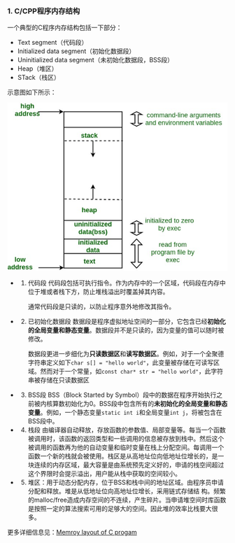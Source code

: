 ### 1. C/CPP程序内存结构

一个典型的C程序内存结构包括一下部分：
+ Text segment（代码段）
+ Initialized data segment（初始化数据段）
+ Uninitialized data segment（未初始化数据段，BSS段）
+ Heap（堆区）
+ STack（栈区）

示意图如下所示：

![](https://raw.githubusercontent.com/fengz63/picture/main/memoryLayoutC.jpg)

+ 1. 代码段
    代码段包括可执行指令。作为内存中的一个区域，代码段在内存中位于堆或者栈下方，防止堆栈溢出时覆盖掉其内容。

        通常代码段是只读的，以防止程序意外地修改其指令。

+ 2. 已初始化数据段
    数据段是程序虚拟地址空间的一部分，它包含已经**初始化的全局变量和静态变量**。数据段并不是只读的，因为变量的值可以随时被修改。

        数据段更进一步细化为**只读数据区**和**读写数据区**。例如，对于一个全聚德字符串定义如下```char s[] = "hello world"```，此变量被存储在可读写区域。然而对于一个常量，如```const char* str = "hello world"```，此字符串被存储在只读数据区

+ 3. BSS段
    BSS（Block Started by Symbol）段中的数据在程序开始执行之前被内核算数初始化为0。BSS段中包含所有的**未初始化的全局变量和静态变量**。例如，一个静态变量```static int i```和全局变量```int j```，将被包含在BSS段中。

+ 4. 栈段
    由编译器自动释放，存放函数的参数值、局部变量等。每当一个函数被调用时，该函数的返回类型和一些调用的信息被存放到栈中。然后这个被调用的函数再为他的自动变量和临时变量在栈上分配空间。每调用一个函数一个新的栈就会被使用。栈区是从高地址位向低地址位增长的，是一块连续的内存区域，最大容量是由系统预先定义好的，申请的栈空间超过这个界限时会提示溢出，用户能从栈中获取的空间较小。

+ 5. 堆区：用于动态分配内存，位于BSS和栈中间的地址区域。由程序员申请分配和释放。堆是从低地址位向高地址位增长，采用链式存储结
    构。频繁的malloc/free造成内存空间的不连续，产生碎片。当申请堆空间时库函数是按照一定的算法搜索可用的足够大的空间。因此堆的效率比栈要大很多。

更多详细信息见：[Memroy layout of C progam](https://www.geeksforgeeks.org/memory-layout-of-c-program/)